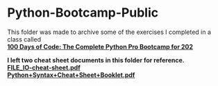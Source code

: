 # Python-Bootcamp-Public
This folder was made to archive some of the exercises I completed in a class called<br>
<a href="https://www.udemy.com/share/103IHM3@7q30-9uvz1vP9aCQ6OxIoR-uv_yY8En0h0mYdFqR90jKPxnIuEGq1HgqZ0dP6k9f0g==/"><b>100 Days of Code: The Complete Python Pro Bootcamp for 202<b></a>

I left two cheat sheet documents in this folder for reference.<br>
<a href="https://github.com/ed7hunt/Python-Bootcamp/blob/main/FILE_IO-cheat-sheet.pdf">FILE_IO-cheat-sheet.pdf</a><br>
<a href="https://github.com/ed7hunt/Python-Bootcamp/blob/main/Python%2BSyntax%2BCheat%2BSheet%2BBooklet.pdf">Python+Syntax+Cheat+Sheet+Booklet.pdf</a><br>
